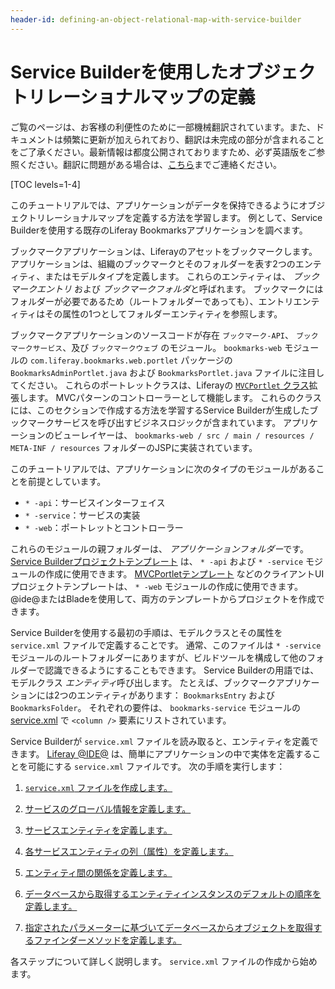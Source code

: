 ```yaml
---
header-id: defining-an-object-relational-map-with-service-builder
---
```


# Service Builderを使用したオブジェクトリレーショナルマップの定義

<p class="alert alert-info"><span class="wysiwyg-color-blue120">ご覧のページは、お客様の利便性のために一部機械翻訳されています。また、ドキュメントは頻繁に更新が加えられており、翻訳は未完成の部分が含まれることをご了承ください。最新情報は都度公開されておりますため、必ず英語版をご参照ください。翻訳に問題がある場合は、<a href="mailto:support-content-jp@liferay.com">こちら</a>までご連絡ください。</span></p>

[TOC levels=1-4]

このチュートリアルでは、アプリケーションがデータを保持できるようにオブジェクトリレーショナルマップを定義する方法を学習します。 例として、Service Builderを使用する既存のLiferay Bookmarksアプリケーションを調べます。

ブックマークアプリケーションは、Liferayのアセットをブックマークします。 アプリケーションは、組織のブックマークとそのフォルダーを表す2つのエンティティ、またはモデルタイプを定義します。 これらのエンティティは、 *ブックマークエントリ* および *ブックマークフォルダ*と呼ばれます。 ブックマークにはフォルダーが必要であるため（ルートフォルダーであっても）、エントリエンティティはその属性の1つとしてフォルダーエンティティを参照します。

ブックマークアプリケーションのソースコードが存在 `ブックマーク-API`、 `ブックマークサービス`、及び `ブックマークウェブ` のモジュール。 `bookmarks-web` モジュールの `com.liferay.bookmarks.web.portlet` パッケージの `BookmarksAdminPortlet.java` および `BookmarksPortlet.java` ファイルに注目してください。 これらのポートレットクラスは、Liferayの [`MVCPortlet` クラス](@platform-ref@/7.1-latest/javadocs/portal-kernel/com/liferay/portal/kernel/portlet/bridges/mvc/MVCPortlet.html)拡張します。 MVCパターンのコントローラーとして機能します。 これらのクラスには、このセクションで作成する方法を学習するService Builderが生成したブックマークサービスを呼び出すビジネスロジックが含まれています。 アプリケーションのビューレイヤーは、 `bookmarks-web / src / main / resources / META-INF / resources` フォルダーのJSPに実装されています。

このチュートリアルでは、アプリケーションに次のタイプのモジュールがあることを前提としています。

  - `* -api`：サービスインターフェイス
  - `* -service`：サービスの実装
  - `* -web`：ポートレットとコントローラー

これらのモジュールの親フォルダーは、 *アプリケーションフォルダー*です。 [Service Builderプロジェクトテンプレート](/docs/7-1/reference/-/knowledge_base/r/using-the-service-builder-template) は、 `* -api` および `* -service` モジュールの作成に使用できます。 [MVCPortletテンプレート](/docs/7-1/reference/-/knowledge_base/r/using-the-mvc-portlet-template) などのクライアントUIプロジェクトテンプレートは、 `* -web` モジュールの作成に使用できます。 @ide@またはBladeを使用して、両方のテンプレートからプロジェクトを作成できます。

Service Builderを使用する最初の手順は、モデルクラスとその属性を `service.xml` ファイルで定義することです。 通常、このファイルは `* -service` モジュールのルートフォルダーにありますが、ビルドツールを構成して他のフォルダーで認識できるようにすることもできます。 Service Builderの用語では、モデルクラス *エンティティ*呼び出します。 たとえば、ブックマークアプリケーションには2つのエンティティがあります： `BookmarksEntry` および `BookmarksFolder`。 それぞれの要件は、 `bookmarks-service` モジュールの [service.xml](https://github.com/liferay/liferay-portal/blob/master/modules/apps/bookmarks/bookmarks-service/service.xml) で `<column />` 要素にリストされています。

Service Builderが `service.xml` ファイルを読み取ると、エンティティを定義できます。 [Liferay @IDE@](/docs/7-1/tutorials/-/knowledge_base/t/liferay-ide) は、簡単にアプリケーションの中で実体を定義することを可能にする `service.xml` ファイルです。 次の手順を実行します：

1.  [`service.xml` ファイルを作成します。](/docs/7-1/tutorials/-/knowledge_base/t/creating-the-service-xml-file)

2.  [サービスのグローバル情報を定義します。](/docs/7-1/tutorials/-/knowledge_base/t/defining-global-service-information)

3.  [サービスエンティティを定義します。](/docs/7-1/tutorials/-/knowledge_base/t/defining-service-entities)

4.  [各サービスエンティティの列（属性）を定義します。](/docs/7-1/tutorials/-/knowledge_base/t/defining-the-columns-attributes-for-each-service-entity)

5.  [エンティティ間の関係を定義します。](/docs/7-1/tutorials/-/knowledge_base/t/defining-relationships-between-service-entities)

6.  [データベースから取得するエンティティインスタンスのデフォルトの順序を定義します。](/docs/7-1/tutorials/-/knowledge_base/t/defining-ordering-of-service-entity-instances)

7.  [指定されたパラメーターに基づいてデータベースからオブジェクトを取得するファインダーメソッドを定義します。](/docs/7-1/tutorials/-/knowledge_base/t/defining-service-entity-finder-methods)

各ステップについて詳しく説明します。 `service.xml` ファイルの作成から始めます。
